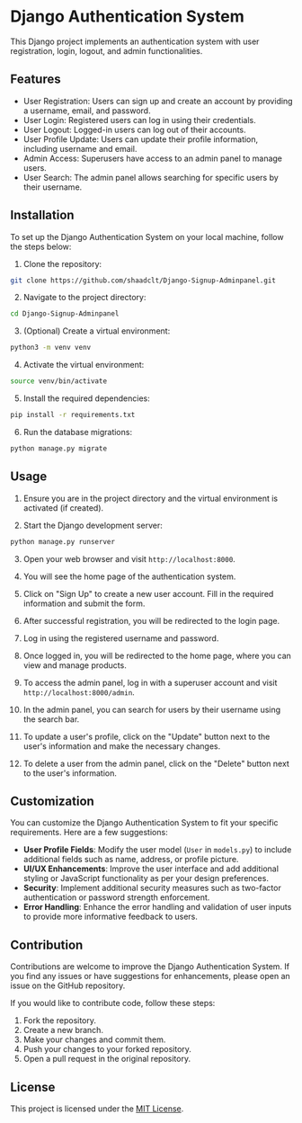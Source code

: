 # Django Authentication System

This Django project implements an authentication system with user registration, login, logout, and admin functionalities.

## Features

- User Registration: Users can sign up and create an account by providing a username, email, and password.
- User Login: Registered users can log in using their credentials.
- User Logout: Logged-in users can log out of their accounts.
- User Profile Update: Users can update their profile information, including username and email.
- Admin Access: Superusers have access to an admin panel to manage users.
- User Search: The admin panel allows searching for specific users by their username.

## Installation

To set up the Django Authentication System on your local machine, follow the steps below:

1. Clone the repository:

```bash
git clone https://github.com/shaadclt/Django-Signup-Adminpanel.git
```

2. Navigate to the project directory:

```bash
cd Django-Signup-Adminpanel
```

3. (Optional) Create a virtual environment:

```bash
python3 -m venv venv
```

4. Activate the virtual environment:

```bash
source venv/bin/activate
```

5. Install the required dependencies:

```bash
pip install -r requirements.txt
```

6. Run the database migrations:

```bash
python manage.py migrate
```

## Usage

1. Ensure you are in the project directory and the virtual environment is activated (if created).

2. Start the Django development server:

```bash
python manage.py runserver
```

3. Open your web browser and visit `http://localhost:8000`.

4. You will see the home page of the authentication system.

5. Click on "Sign Up" to create a new user account. Fill in the required information and submit the form.

6. After successful registration, you will be redirected to the login page.

7. Log in using the registered username and password.

8. Once logged in, you will be redirected to the home page, where you can view and manage products.

9. To access the admin panel, log in with a superuser account and visit `http://localhost:8000/admin`.

10. In the admin panel, you can search for users by their username using the search bar.

11. To update a user's profile, click on the "Update" button next to the user's information and make the necessary changes.

12. To delete a user from the admin panel, click on the "Delete" button next to the user's information.

## Customization

You can customize the Django Authentication System to fit your specific requirements. Here are a few suggestions:

- **User Profile Fields**: Modify the user model (`User` in `models.py`) to include additional fields such as name, address, or profile picture.
- **UI/UX Enhancements**: Improve the user interface and add additional styling or JavaScript functionality as per your design preferences.
- **Security**: Implement additional security measures such as two-factor authentication or password strength enforcement.
- **Error Handling**: Enhance the error handling and validation of user inputs to provide more informative feedback to users.

## Contribution

Contributions are welcome to improve the Django Authentication System. If you find any issues or have suggestions for enhancements, please open an issue on the GitHub repository.

If you would like to contribute code, follow these steps:

1. Fork the repository.
2. Create a new branch.
3. Make your changes and commit them.
4. Push your changes to your forked repository.
5. Open a pull request in the original repository.

## License

This project is licensed under the [MIT License](LICENSE).

